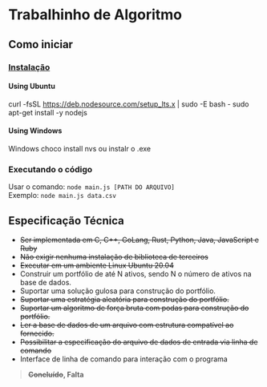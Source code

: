 # Trabalhinho de Algoritmo

## Como iniciar
### [Instalação](https://nodejs.org/en/download/)
#### Using Ubuntu
curl -fsSL https://deb.nodesource.com/setup_lts.x | sudo -E bash -
sudo apt-get install -y nodejs
#### Using Windows
Windows
choco install nvs ou instalr o .exe

### Executando o código
Usar o comando: ``node main.js [PATH DO ARQUIVO]``<br>
Exemplo: ``node main.js data.csv``

## Especificação Técnica
- <strike>Ser implementada em C, C++, GoLang, Rust, Python, Java, JavaScript e Ruby</strike>
- <strike>Não exigir nenhuma instalação de biblioteca de terceiros</strike>
- <strike>Executar em um ambiente Linux Ubuntu 20.04</strike>
- Construir um portfólio de até  N ativos, sendo  N o número de ativos na base de dados.
- Suportar uma solução gulosa para construção do portfólio.
- <strike>Suportar uma estratégia aleatória para construção do portfólio.</strike>
- <strike>Suportar um algoritmo de força bruta com podas para construção do portfólio.</strike>
- <strike>Ler a base de dados de um arquivo com estrutura compatível ao fornecido.</strike>
- <strike>Possibilitar a especificação do arquivo de dados de entrada via linha de comando</strike>
- Interface de linha de comando para interação com o programa

> **<strike>Concluído</strike>, Falta**


